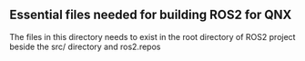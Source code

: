 
Essential files needed for building ROS2 for QNX
-------------------------------------------------

The files in this directory needs to exist in the root directory of ROS2 project beside the src/ directory and ros2.repos
